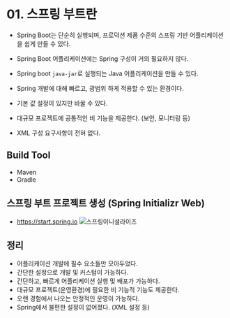 # 01. 스프링 부트란
- Spring Boot는 단순히 실행되며, 프로덕션 제품 수준의 스프링 기반 어플리케이션을 쉽게 만들 수 있다.
- Spring Boot 어플리케이션에는 Spring 구성이 거의 필요하지 않다.
- Spring boot `java-jar`로 실행되는 Java 어플리케이션을 만들 수 있다.

- Spring 개발에 대해 빠르고, 광범위 하게 적용할 수 있는 환경이다.
- 기본 값 설정이 있지만 바꿀 수 있다.
- 대규모 프로젝트에 공통적인 비 기능을 제공한다. (보안, 모니터링 등)
- XML 구성 요구사항이 전혀 없다.

## Build Tool
- Maven
- Gradle

## 스프링 부트 프로젝트 생성 (Spring Initializr Web)
- https://start.spring.io
![스프링이니셜라이즈](https://t1.daumcdn.net/cafeattach/1Dzpp/1cead633a321450c6ad6f31d41b85a2ab704b376)

## 정리
- 어플리케이션 개발에 필수 요소들만 모아두었다.
- 간단한 설정으로 개발 및 커스텀이 가능하다.
- 간단하고, 빠르게 어플리케이션 실행 및 배포가 가능하다.
- 대규모 프로젝트(운영환경)에 필요한 비 기능적 기능도 제공한다.
- 오랜 경험에서 나오는 안정적인 운영이 가능하다.
- Spring에서 불편한 설정이 없어졌다. (XML 설정 등)